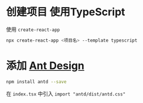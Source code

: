# 创建项目  使用TypeScript

使用 `create-react-app`

```bash
npx create-react-app <项目名> --template typescript
```

# 添加 [Ant Design](https://ant.design/index-cn)

```bash
npm install antd --save
```

在 `index.tsx` 中引入 `import "antd/dist/antd.css"`